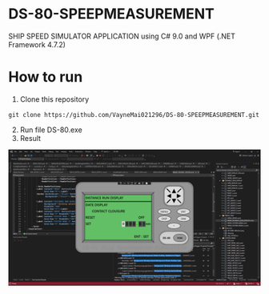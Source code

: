 # DS-80-SPEEPMEASUREMENT
SHIP SPEED SIMULATOR APPLICATION using C# 9.0 and WPF (.NET Framework 4.7.2)
# How to run 
1. Clone this repository
```git 
git clone https://github.com/VayneMai021296/DS-80-SPEEPMEASUREMENT.git
```
2. Run file DS-80.exe
3. Result 
<img src="results\DS-80.jpg" style="max-width: 100%; height: auto;" />



